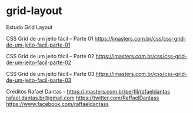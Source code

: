 # grid-layout
Estudo Grid Layout

CSS Grid de um jeito fácil – Parte 01
https://imasters.com.br/css/css-grid-de-um-jeito-facil-parte-01

CSS Grid de um jeito fácil – Parte 02
https://imasters.com.br/css/css-grid-de-um-jeito-facil-parte-02

CSS Grid de um jeito fácil – Parte 03
https://imasters.com.br/css/css-grid-de-um-jeito-facil-parte-03

Créditos
Rafael Dantas - https://imasters.com.br/perfil/rafaeldantas
rafael.dantas.br@gmail.com
https://twitter.com/RaffaelDantass
https://www.facebook.com/raffaeldantass

